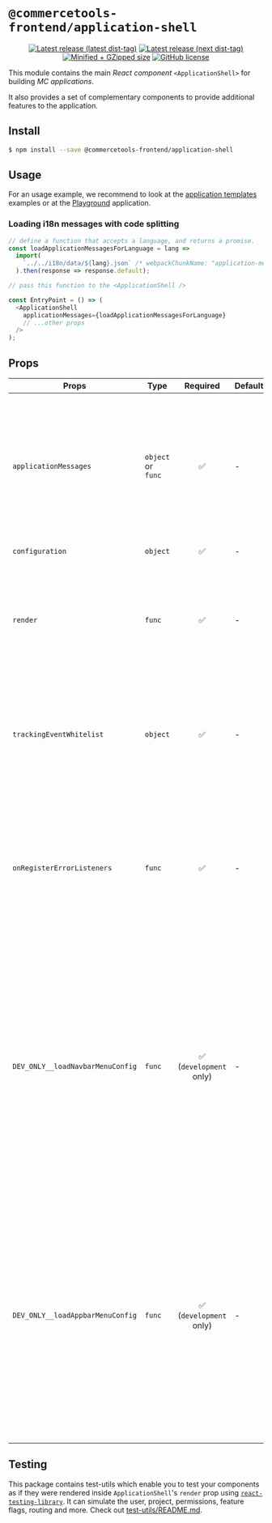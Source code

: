 # `@commercetools-frontend/application-shell`

<p align="center">
  <a href="https://www.npmjs.com/package/@commercetools-frontend/application-shell"><img src="https://badgen.net/npm/v/@commercetools-frontend/application-shell" alt="Latest release (latest dist-tag)" /></a> <a href="https://www.npmjs.com/package/@commercetools-frontend/application-shell"><img src="https://badgen.net/npm/v/@commercetools-frontend/application-shell/next" alt="Latest release (next dist-tag)" /></a> <a href="https://bundlephobia.com/result?p=@commercetools-frontend/application-shell"><img src="https://badgen.net/bundlephobia/minzip/@commercetools-frontend/application-shell" alt="Minified + GZipped size" /></a> <a href="https://github.com/commercetools/merchant-center-application-kit/blob/master/LICENSE"><img src="https://badgen.net/github/license/commercetools/merchant-center-application-kit" alt="GitHub license" /></a>
</p>

This module contains the main _React component_ `<ApplicationShell>` for
building _MC applications_.

It also provides a set of complementary components to provide additional
features to the application.

## Install

```bash
$ npm install --save @commercetools-frontend/application-shell
```

## Usage

For an usage example, we recommend to look at the [application templates](https://github.com/commercetools/merchant-center-application-kit/tree/master/application-templates) examples or at the [Playground](https://github.com/commercetools/merchant-center-application-kit/tree/master/playground) application.

### Loading i18n messages with code splitting

```js
// define a function that accepts a language, and returns a promise.
const loadApplicationMessagesForLanguage = lang =>
  import(
    `../../i18n/data/${lang}.json` /* webpackChunkName: "application-messages-[request]" */
  ).then(response => response.default);

// pass this function to the <ApplicationShell />

const EntryPoint = () => (
  <ApplicationShell
    applicationMessages={loadApplicationMessagesForLanguage}
    // ...other props
  />
);
```

## Props

| Props                            | Type               |        Required         | Default | Description                                                                                                                                                                                                                                                                                                                                                                      |
| -------------------------------- | ------------------ | :---------------------: | ------- | -------------------------------------------------------------------------------------------------------------------------------------------------------------------------------------------------------------------------------------------------------------------------------------------------------------------------------------------------------------------------------- |
| `applicationMessages`            | `object` or `func` |           ✅            | -       | Either an object containing all the translated messages per locale (`{ "en": { "Welcome": "Welcome" }, "de": { "Welcome": "Wilkommen" }}`), or a function that returns a Promise that resolves to such an object.                                                                                                                                                                |
| `configuration`                  | `object`           |           ✅            | -       | The current `window.app`.                                                                                                                                                                                                                                                                                                                                                        |
| `render`                         | `func`             |           ✅            | -       | The function to render the application specific part. This function is executed only when the application specific part needs to be rendered.                                                                                                                                                                                                                                    |
| `trackingEventWhitelist`         | `object`           |           ✅            | -       | An object containing a map of tracking events (_this mapping is required for backwards compatibility, it might be removed in the future_)                                                                                                                                                                                                                                        |
| `onRegisterErrorListeners`       | `func`             |           ✅            | -       | A callback function to setup global event listeners, called when the `ApplicationShell` is mounted. The function is called with the following named arguments: `dispatch` (the dispatch function of Redux).                                                                                                                                                                      |
| `DEV_ONLY__loadNavbarMenuConfig` | `func`             | ✅ (`development` only) | -       | A function that returns a Promise to load the `menu.json` config for the navigation component on the left side. We usually recommend to use a dynamic `import` to load the file, so that bundlers can create a split point. **NOTE that this is only available in `development` mode, in `production` mode the menu config is loaded from a remote server.**                     |
| `DEV_ONLY__loadAppbarMenuConfig` | `func`             | ✅ (`development` only) | -       | A function that returns a Promise to load the `menu.json` config for the account links in the application bar component on the top. We usually recommend to use a dynamic `import` to load the file, so that bundlers can create a split point. **NOTE that this is only available in `development` mode, in `production` mode the menu config is loaded from a remote server.** |

## Testing

This package contains test-utils which enable you to test your components as if they were rendered inside `ApplicationShell`'s `render` prop using [`react-testing-library`](https://github.com/kentcdodds/react-testing-library). It can simulate the user, project, permissions, feature flags, routing and more. Check out [test-utils/README.md](./src/test-utils/README.md).
